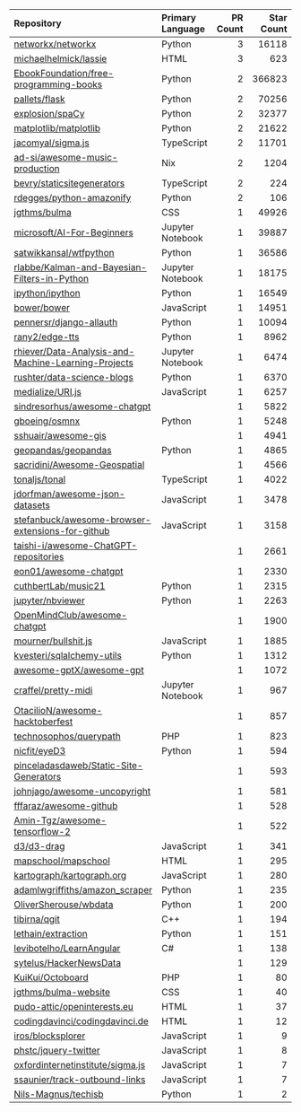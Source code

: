 | Repository | Primary Language | PR Count | Star Count |
| :-- | :-- | --: | --: |
| [networkx/networkx](https://github.com/networkx/networkx) | Python | 3 | 16118 |
| [michaelhelmick/lassie](https://github.com/michaelhelmick/lassie) | HTML | 3 | 623 |
| [EbookFoundation/free-programming-books](https://github.com/EbookFoundation/free-programming-books) | Python | 2 | 366823 |
| [pallets/flask](https://github.com/pallets/flask) | Python | 2 | 70256 |
| [explosion/spaCy](https://github.com/explosion/spaCy) | Python | 2 | 32377 |
| [matplotlib/matplotlib](https://github.com/matplotlib/matplotlib) | Python | 2 | 21622 |
| [jacomyal/sigma.js](https://github.com/jacomyal/sigma.js) | TypeScript | 2 | 11701 |
| [ad-si/awesome-music-production](https://github.com/ad-si/awesome-music-production) | Nix | 2 | 1204 |
| [bevry/staticsitegenerators](https://github.com/bevry/staticsitegenerators) | TypeScript | 2 | 224 |
| [rdegges/python-amazonify](https://github.com/rdegges/python-amazonify) | Python | 2 | 106 |
| [jgthms/bulma](https://github.com/jgthms/bulma) | CSS | 1 | 49926 |
| [microsoft/AI-For-Beginners](https://github.com/microsoft/AI-For-Beginners) | Jupyter Notebook | 1 | 39887 |
| [satwikkansal/wtfpython](https://github.com/satwikkansal/wtfpython) | Python | 1 | 36586 |
| [rlabbe/Kalman-and-Bayesian-Filters-in-Python](https://github.com/rlabbe/Kalman-and-Bayesian-Filters-in-Python) | Jupyter Notebook | 1 | 18175 |
| [ipython/ipython](https://github.com/ipython/ipython) | Python | 1 | 16549 |
| [bower/bower](https://github.com/bower/bower) | JavaScript | 1 | 14951 |
| [pennersr/django-allauth](https://github.com/pennersr/django-allauth) | Python | 1 | 10094 |
| [rany2/edge-tts](https://github.com/rany2/edge-tts) | Python | 1 | 8962 |
| [rhiever/Data-Analysis-and-Machine-Learning-Projects](https://github.com/rhiever/Data-Analysis-and-Machine-Learning-Projects) | Jupyter Notebook | 1 | 6474 |
| [rushter/data-science-blogs](https://github.com/rushter/data-science-blogs) | Python | 1 | 6370 |
| [medialize/URI.js](https://github.com/medialize/URI.js) | JavaScript | 1 | 6257 |
| [sindresorhus/awesome-chatgpt](https://github.com/sindresorhus/awesome-chatgpt) |  | 1 | 5822 |
| [gboeing/osmnx](https://github.com/gboeing/osmnx) | Python | 1 | 5248 |
| [sshuair/awesome-gis](https://github.com/sshuair/awesome-gis) |  | 1 | 4941 |
| [geopandas/geopandas](https://github.com/geopandas/geopandas) | Python | 1 | 4865 |
| [sacridini/Awesome-Geospatial](https://github.com/sacridini/Awesome-Geospatial) |  | 1 | 4566 |
| [tonaljs/tonal](https://github.com/tonaljs/tonal) | TypeScript | 1 | 4022 |
| [jdorfman/awesome-json-datasets](https://github.com/jdorfman/awesome-json-datasets) | JavaScript | 1 | 3478 |
| [stefanbuck/awesome-browser-extensions-for-github](https://github.com/stefanbuck/awesome-browser-extensions-for-github) | JavaScript | 1 | 3158 |
| [taishi-i/awesome-ChatGPT-repositories](https://github.com/taishi-i/awesome-ChatGPT-repositories) |  | 1 | 2661 |
| [eon01/awesome-chatgpt](https://github.com/eon01/awesome-chatgpt) |  | 1 | 2330 |
| [cuthbertLab/music21](https://github.com/cuthbertLab/music21) | Python | 1 | 2315 |
| [jupyter/nbviewer](https://github.com/jupyter/nbviewer) | Python | 1 | 2263 |
| [OpenMindClub/awesome-chatgpt](https://github.com/OpenMindClub/awesome-chatgpt) |  | 1 | 1900 |
| [mourner/bullshit.js](https://github.com/mourner/bullshit.js) | JavaScript | 1 | 1885 |
| [kvesteri/sqlalchemy-utils](https://github.com/kvesteri/sqlalchemy-utils) | Python | 1 | 1312 |
| [awesome-gptX/awesome-gpt](https://github.com/awesome-gptX/awesome-gpt) |  | 1 | 1072 |
| [craffel/pretty-midi](https://github.com/craffel/pretty-midi) | Jupyter Notebook | 1 | 967 |
| [OtacilioN/awesome-hacktoberfest](https://github.com/OtacilioN/awesome-hacktoberfest) |  | 1 | 857 |
| [technosophos/querypath](https://github.com/technosophos/querypath) | PHP | 1 | 823 |
| [nicfit/eyeD3](https://github.com/nicfit/eyeD3) | Python | 1 | 594 |
| [pinceladasdaweb/Static-Site-Generators](https://github.com/pinceladasdaweb/Static-Site-Generators) |  | 1 | 593 |
| [johnjago/awesome-uncopyright](https://github.com/johnjago/awesome-uncopyright) |  | 1 | 581 |
| [fffaraz/awesome-github](https://github.com/fffaraz/awesome-github) |  | 1 | 528 |
| [Amin-Tgz/awesome-tensorflow-2](https://github.com/Amin-Tgz/awesome-tensorflow-2) |  | 1 | 522 |
| [d3/d3-drag](https://github.com/d3/d3-drag) | JavaScript | 1 | 341 |
| [mapschool/mapschool](https://github.com/mapschool/mapschool) | HTML | 1 | 295 |
| [kartograph/kartograph.org](https://github.com/kartograph/kartograph.org) | JavaScript | 1 | 280 |
| [adamlwgriffiths/amazon_scraper](https://github.com/adamlwgriffiths/amazon_scraper) | Python | 1 | 235 |
| [OliverSherouse/wbdata](https://github.com/OliverSherouse/wbdata) | Python | 1 | 200 |
| [tibirna/qgit](https://github.com/tibirna/qgit) | C++ | 1 | 194 |
| [lethain/extraction](https://github.com/lethain/extraction) | Python | 1 | 151 |
| [levibotelho/LearnAngular](https://github.com/levibotelho/LearnAngular) | C# | 1 | 138 |
| [sytelus/HackerNewsData](https://github.com/sytelus/HackerNewsData) |  | 1 | 129 |
| [KuiKui/Octoboard](https://github.com/KuiKui/Octoboard) | PHP | 1 | 80 |
| [jgthms/bulma-website](https://github.com/jgthms/bulma-website) | CSS | 1 | 40 |
| [pudo-attic/openinterests.eu](https://github.com/pudo-attic/openinterests.eu) | HTML | 1 | 37 |
| [codingdavinci/codingdavinci.de](https://github.com/codingdavinci/codingdavinci.de) | HTML | 1 | 12 |
| [iros/blocksplorer](https://github.com/iros/blocksplorer) | JavaScript | 1 | 9 |
| [phstc/jquery-twitter](https://github.com/phstc/jquery-twitter) | JavaScript | 1 | 8 |
| [oxfordinternetinstitute/sigma.js](https://github.com/oxfordinternetinstitute/sigma.js) | JavaScript | 1 | 7 |
| [ssaunier/track-outbound-links](https://github.com/ssaunier/track-outbound-links) | JavaScript | 1 | 7 |
| [Nils-Magnus/techisb](https://github.com/Nils-Magnus/techisb) | Python | 1 | 2 |
